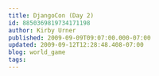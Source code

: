 ```yaml
---
title: DjangoCon (Day 2)
id: 8850369819734171198
author: Kirby Urner
published: 2009-09-09T09:07:00.000-07:00
updated: 2009-09-12T12:28:48.408-07:00
blog: world_game
tags: 
---
```


